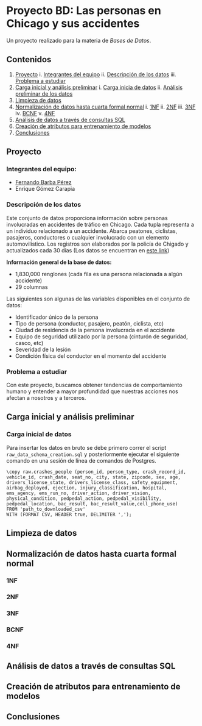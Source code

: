 # Proyecto BD: Las personas en Chicago y sus accidentes

Un proyecto realizado para la materia de _Bases de Datos_.

## Contenidos


1. [Proyecto](#proyecto)
   i. [Integrantes del equipo](#integrantes-del-equipo)
   ii. [Descripción de los datos](#descripción-de-los-datos)
   iii. [Problema a estudiar](#problema-a-estudiar)
2. [Carga inicial y análisis preliminar](#carga-inicial-y-análisis-preliminar)
   i. [Carga inicia de datos](#carga-inicial-de-datos)
   ii. [Análisis preliminar de los datos](#análisis-preliminar-de-los-datos)
3. [Limpieza de datos](#limpieza-de-datos)
4. [Normalización de datos hasta cuarta formal normal](#normalización-de-datos-hasta-cuarta-formal-normal)
   i. [1NF](#1NF)
   ii. [2NF](#2NF)
   iii. [3NF](#3NF)
   iv. [BCNF](#BCNF)
   v. [4NF](#4NF)
6. [Análisis de datos a través de consultas SQL](#análisis-de-datos-a-través-de-consultas-SQL)
7. [Creación de atributos para entrenamiento de modelos](#creación-de-atributos-para-entrenamiento-de-modelos)
8. [Conclusiones](#conclusiones)

## Proyecto

### Integrantes del equipo:

* [Fernando Barba Pérez](https://github.com/barbaperezf)
* Enrique Gómez Carapia

### Descripción de los datos
Este conjunto de datos proporciona información sobre personas involucradas en accidentes de tráfico en Chicago.
Cada tupla representa a un individuo relacionado a un accidente.
Abarca peatones, ciclistas, pasajeros, conductores o cualquier involucrado con un elemento automovilistico.
Los registros son elaborados por la policía de Chigado y actualizados cada 30 días
(Los datos se encuentran en [este link](https://data.cityofchicago.org/Transportation/Traffic-Crashes-People/u6pd-qa9d/about_data))

**Información general de la base de datos:** 

* 1,830,000 renglones (cada fila es una persona relacionada a algún accidente)
* 29 columnas

Las siguientes son algunas de las variables disponibles en el conjunto de datos:

* Identificador único de la persona
* Tipo de persona (conductor, pasajero, peatón, ciclista, etc)
* Ciudad de residencia de la persona involucrada en el accidente
* Equipo de seguridad utilizado por la persona (cinturón de seguridad, casco, etc)
* Severidad de la lesión
* Condición física del conductor en el momento del accidente

### Problema a estudiar

Con este proyecto, buscamos obtener tendencias de comportamiento humano y entender a mayor profundidad que nuestras acciones nos afectan a nosotros y a terceros.


## Carga inicial y análisis preliminar

### Carga inicial de datos

Para insertar los datos en bruto se debe primero correr el script `raw_data_schema_creation.sql` y posteriormente ejecutar el siguiente comando en una sesión de línea de comandos de Postgres.

```
\copy raw.crashes_people (person_id, person_type, crash_record_id, vehicle_id, crash_date, seat_no, city, state, zipcode, sex, age, drivers_license_state, drivers_license_class, safety_equipment, airbag_deployed, ejection, injury_classification, hospital, ems_agency, ems_run_no, driver_action, driver_vision, physical_condition, pedpedal_action, pedpedal_visibility, pedpedal_location, bac_result, bac_result_value,cell_phone_use) 
FROM 'path_to_downloaded_csv' 
WITH (FORMAT CSV, HEADER true, DELIMITER ',');
```


## Limpieza de datos


## Normalización de datos hasta cuarta formal normal

### 1NF


### 2NF


### 3NF


### BCNF


### 4NF


## Análisis de datos a través de consultas SQL


## Creación de atributos para entrenamiento de modelos


## Conclusiones
